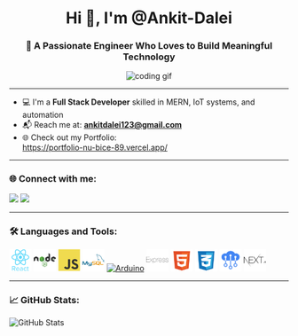 <h1 align="center">Hi 👋, I'm @Ankit-Dalei</h1>
<h3 align="center">🚀 A Passionate Engineer Who Loves to Build Meaningful Technology</h3>

<p align="center">
  <img src="https://user-images.githubusercontent.com/55389276/140866485-8fb1c876-9a8f-4d6a-98dc-08c4981eaf70.gif" alt="coding gif" height="250" />
</p>

---

- 💻 I'm a **Full Stack Developer** skilled in MERN, IoT systems, and automation
- 📬 Reach me at: **ankitdalei123@gmail.com**
- 🌐 Check out my Portfolio:  
https://portfolio-nu-bice-89.vercel.app/

---

<h3>🌐 Connect with me:</h3>
<p align="left">
  <a href="mailto:ankitdalei123@gmail.com"><img src="https://img.shields.io/badge/Gmail-D14836?style=for-the-badge&logo=gmail&logoColor=white"/></a>
  <a href="https://www.linkedin.com/in/ankit-dalei-0aab70161/"><img src="https://img.shields.io/badge/LinkedIn-blue?style=for-the-badge&logo=linkedin&logoColor=white" /></a>
  <!-- Add more socials if available -->
</p>

---

<h3>🛠️ Languages and Tools:</h3>

<p align="left">
  <a href="https://reactjs.org/" target="_blank"><img src="https://raw.githubusercontent.com/devicons/devicon/master/icons/react/react-original-wordmark.svg" alt="React" width="40" height="40"/></a>
  <a href="https://nodejs.org/" target="_blank"><img src="/Assests/nodejs-svgrepo-com.svg" alt="Node.js" width="40" height="40"/></a>
  <a href="https://www.javascript.com/" target="_blank"><img src="https://raw.githubusercontent.com/devicons/devicon/master/icons/javascript/javascript-original.svg" alt="JavaScript" width="40" height="40"/></a>
  <a href="https://www.mysql.com/" target="_blank"><img src="https://raw.githubusercontent.com/devicons/devicon/master/icons/mysql/mysql-original-wordmark.svg" alt="MySQL" width="40" height="40"/></a>
  <a href="https://www.arduino.cc/" target="_blank"><img src="https://cdn.worldvectorlogo.com/logos/arduino-1.svg" alt="Arduino" width="40" height="40"/></a>
  <a href="" target="_blank"><img src="/Assests/express-svgrepo-com.svg" alt="Arduino" width="40" height="40"/></a>
  <a href="" target="_blank"><img src="/Assests/html-5-svgrepo-com.svg" alt="Arduino" width="40" height="40"/></a>
  <a href="" target="_blank"><img src="/Assests/css-3-svgrepo-com.svg" alt="Arduino" width="40" height="40"/></a>
  <a href="" target="_blank"><img src="/Assests/iot-core-svgrepo-com.svg" alt="Arduino" width="40" height="40"/></a>
  <a href="" target="_blank"><img src="/Assests/nextjs-svgrepo-com.svg" alt="Arduino" width="40" height="40"/></a>
</p>

---

<h3>📈 GitHub Stats:</h3>

<p align="left">
  <img src="https://github-readme-stats.vercel.app/api?username=ankit-dalei&show_icons=true&theme=github_dark" alt="GitHub Stats" height="180"/>
<!--   <img src="https://github-readme-streak-stats.herokuapp.com/?user=ankit-dalei&theme=github-dark" alt="GitHub Streak" height="180"/> -->
</p>
